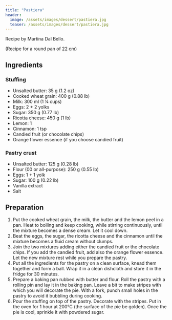 ```yaml
---
title: "Pastiera"
header:
  image: /assets/images/dessert/pastiera.jpg
  teaser: /assets/images/dessert/pastiera.jpg
---
```

Recipe by Martina Dal Bello.

(Recipe for a round pan of 22 cm)

## Ingredients

### Stuffing
* Unsalted butter: 35 g (1.2 oz)
* Cooked wheat grain: 400 g (0.88 lb)
* Milk: 300 ml (1 ¼ cups)
* Eggs: 2 + 2 yolks
* Sugar: 350 g (0.77 lb)
* Ricotta cheese: 450 g (1 lb)
* Lemon: 1
* Cinnamon: 1 tsp
* Candied fruit (or chocolate chips)
* Orange flower essence (if you choose candied fruit)

### Pastry crust
* Unsalted butter: 125 g (0.28 lb)
* Flour (00 or all-purpose): 250 g (0.55 lb)
* Eggs: 1 + 1 yolk
* Sugar: 100 g (0.22 lb)
* Vanilla extract
* Salt

## Preparation
1. Put the cooked wheat grain, the milk, the butter and the lemon peel in a pan. Heat to boiling and keep cooking, while stirring continuously, until the mixture becomes a dense cream. Let it cool down.
2. Beat the eggs, the sugar, the ricotta cheese and the cinnamon until the mixture becomes a fluid cream without clumps.
3. Join the two mixtures adding either the candied fruit or the chocolate chips. If you add the candied fruit, add also the orange flower essence. Let the new mixture rest while you prepare the pastry.
4. Put all the ingredients for the pastry on a clean surface, knead them together and form a ball. Wrap it in a clean dishcloth and store it in the fridge for 30 minutes.
5. Prepare a baking pan rubbed with butter and flour. Roll the pastry with a rolling pin and lay it in the baking pan. Leave a bit to make stripes with which you will decorate the pie. With a fork, punch small holes in the pastry to avoid it bubbling during cooking.
7. Pour the stuffing on top of the pastry. Decorate with the stripes.
Put in the oven for 1 hour at 200°C (the surface of the pie be golden). Once the pie is cool, sprinkle it with powdered sugar.
